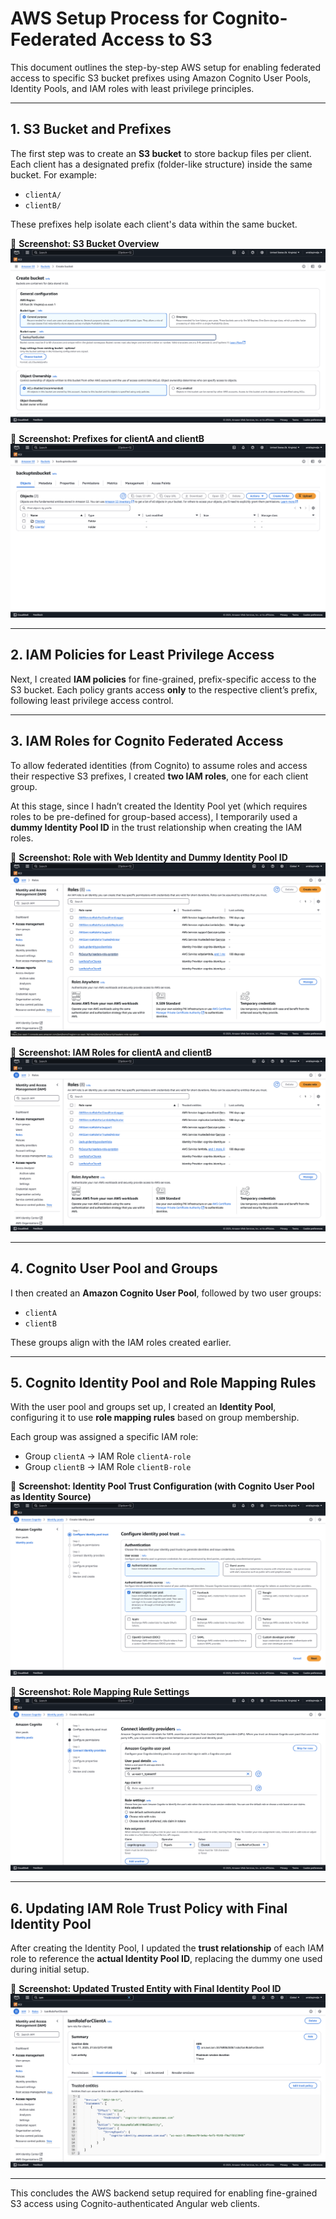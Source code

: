 # AWS Setup Process for Cognito-Federated Access to S3

This document outlines the step-by-step AWS setup for enabling federated access to specific S3 bucket prefixes using Amazon Cognito User Pools, Identity Pools, and IAM roles with least privilege principles.

---

## 1. S3 Bucket and Prefixes

The first step was to create an **S3 bucket** to store backup files per client. Each client has a designated prefix (folder-like structure) inside the same bucket. For example:

- `clientA/`
- `clientB/`

These prefixes help isolate each client's data within the same bucket.

📸 **Screenshot: S3 Bucket Overview**  
![S3 Bucket](https://github.com/kamdem-arielle/aws-cognito-s3-multitenant-access-app/blob/b0f27c47c7f9edb07c682f9d9de21eb906c6d7d2/images/image%20(1).png)

📸 **Screenshot: Prefixes for clientA and clientB**  
![S3 Prefixes](https://github.com/kamdem-arielle/aws-cognito-s3-multitenant-access-app/blob/b0f27c47c7f9edb07c682f9d9de21eb906c6d7d2/images/image%20(9).png)

---

## 2. IAM Policies for Least Privilege Access

Next, I created **IAM policies** for fine-grained, prefix-specific access to the S3 bucket. Each policy grants access **only** to the respective client’s prefix, following least privilege access control.

---

## 3. IAM Roles for Cognito Federated Access

To allow federated identities (from Cognito) to assume roles and access their respective S3 prefixes, I created **two IAM roles**, one for each client group.

At this stage, since I hadn’t created the Identity Pool yet (which requires roles to be pre-defined for group-based access), I temporarily used a **dummy Identity Pool ID** in the trust relationship when creating the IAM roles.

📸 **Screenshot: Role with Web Identity and Dummy Identity Pool ID**  
![IAM Role Web Identity](https://github.com/kamdem-arielle/aws-cognito-s3-multitenant-access-app/blob/b0f27c47c7f9edb07c682f9d9de21eb906c6d7d2/images/image.png)

📸 **Screenshot: IAM Roles for clientA and clientB**  
![IAM Roles](https://github.com/kamdem-arielle/aws-cognito-s3-multitenant-access-app/blob/5bb21ba591534d24a9c6484dfcfa4503ee1d87a5/images/image%20(10).png)

---

## 4. Cognito User Pool and Groups

I then created an **Amazon Cognito User Pool**, followed by two user groups:

- `clientA`
- `clientB`

These groups align with the IAM roles created earlier.

---

## 5. Cognito Identity Pool and Role Mapping Rules

With the user pool and groups set up, I created an **Identity Pool**, configuring it to use **role mapping rules** based on group membership.

Each group was assigned a specific IAM role:

- Group `clientA` → IAM Role `clientA-role`
- Group `clientB` → IAM Role `clientB-role`

📸 **Screenshot: Identity Pool Trust Configuration (with Cognito User Pool as Identity Source)**  
![Identity Pool Trust](https://github.com/kamdem-arielle/aws-cognito-s3-multitenant-access-app/blob/b0f27c47c7f9edb07c682f9d9de21eb906c6d7d2/images/image%20(4).png)

📸 **Screenshot: Role Mapping Rule Settings**  
![Role Mapping](https://github.com/kamdem-arielle/aws-cognito-s3-multitenant-access-app/blob/b0f27c47c7f9edb07c682f9d9de21eb906c6d7d2/images/image%20(5).png)

---

## 6. Updating IAM Role Trust Policy with Final Identity Pool

After creating the Identity Pool, I updated the **trust relationship** of each IAM role to reference the **actual Identity Pool ID**, replacing the dummy one used during initial setup.

📸 **Screenshot: Updated Trusted Entity with Final Identity Pool ID**  
![Update Trusted Entity](https://github.com/kamdem-arielle/aws-cognito-s3-multitenant-access-app/blob/b0f27c47c7f9edb07c682f9d9de21eb906c6d7d2/images/image%20(8).png)

---

This concludes the AWS backend setup required for enabling fine-grained S3 access using Cognito-authenticated Angular web clients.

